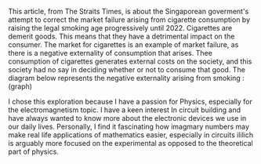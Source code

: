 This article, from The Straits Times, is about the Singaporean goverment's attempt to correct the market failure arising from cigarette consumption by raising the legal smoking age progressively until 2022. Cigarettes are demerit goods. This means that they have a detrimental impact on the consumer. The market for cigarettes is an example of market failure, as there is a negative externality of consumption that arises. Thee consumption of cigarettes generates external costs on the society, and this society had no say in deciding whether or not to consume that good. The diagram below represents the negative externality arising from smoking : (graph)

I chose this exploration because I have a passion for Physics, especially for the electromagnetism topic. I have a keen interest In circuit building and have always wanted to know more about the electronic devices we use in our daily lives. Personally, I find it fascinating how imagmary numbers may make real life applications of mathematics easier, especially in circuits ililich is arguably more focused on the experimental as opposed to the theoretical part of physics.